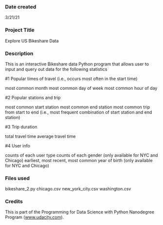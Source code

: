 ### Date created
3/21/21

### Project Title
Explore US Bikeshare Data

### Description
This is an interactive Bikeshare data Python program that allows user to input and query out data for the following statistics

#1 Popular times of travel (i.e., occurs most often in the start time)

most common month
most common day of week
most common hour of day

#2 Popular stations and trip

most common start station
most common end station
most common trip from start to end (i.e., most frequent combination of start station and end station)

#3 Trip duration

total travel time
average travel time

#4 User info

counts of each user type
counts of each gender (only available for NYC and Chicago)
earliest, most recent, most common year of birth (only available for NYC and Chicago)

### Files used
bikeshare_2.py
chicago.csv
new_york_city.csv
washington.csv

### Credits
This is part of the Programming for Data Science with Python Nanodegree Program (www.udacity.com).
